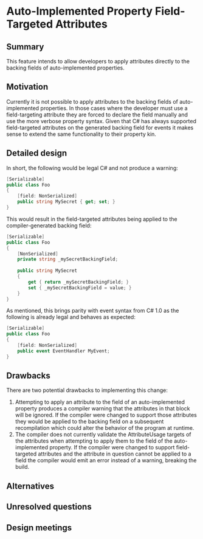 # Auto-Implemented Property Field-Targeted Attributes

## Summary
[summary]: #summary

This feature intends to allow developers to apply attributes directly to the backing fields of auto-implemented properties.

## Motivation
[motivation]: #motivation

Currently it is not possible to apply attributes to the backing fields of auto-implemented properties.  In those cases where the developer must use a field-targeting attribute they are forced to declare the field manually and use the more verbose property syntax.  Given that C# has always supported field-targeted attributes on the generated backing field for events it makes sense to extend the same functionality to their property kin.

## Detailed design
[design]: #detailed-design

In short, the following would be legal C# and not produce a warning:

```cs
[Serializable]
public class Foo 
{
    [field: NonSerialized]
    public string MySecret { get; set; }
}
```

This would result in the field-targeted attributes being applied to the compiler-generated backing field:

```cs
[Serializable]
public class Foo 
{
    [NonSerialized]
    private string _mySecretBackingField;
    
    public string MySecret
    {
        get { return _mySecretBackingField; }
        set { _mySecretBackingField = value; }
    }
}
```

As mentioned, this brings parity with event syntax from C# 1.0 as the following is already legal and behaves as expected:

```cs
[Serializable]
public class Foo
{
    [field: NonSerialized]
    public event EventHandler MyEvent;
}
```

## Drawbacks
[drawbacks]: #drawbacks

There are two potential drawbacks to implementing this change:

1. Attempting to apply an attribute to the field of an auto-implemented property produces a compiler warning that the attributes in that block will be ignored.  If the compiler were changed to support those attributes they would be applied to the backing field on a subsequent recompilation which could alter the behavior of the program at runtime.
1. The compiler does not currently validate the AttributeUsage targets of the attributes when attempting to apply them to the field of the auto-implemented property.  If the compiler were changed to support field-targeted attributes and the attribute in question cannot be applied to a field the compiler would emit an error instead of a warning, breaking the build.

## Alternatives
[alternatives]: #alternatives

## Unresolved questions
[unresolved]: #unresolved-questions

## Design meetings


